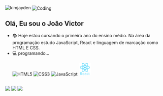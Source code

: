  <img src="https://komarev.com/ghpvc/?username=kimjayden&label=Profile%20views&color=0e75b6&style=flat" alt="kimjayden" /> 
<img align="center" alt="Coding" width="400" src="https://miro.medium.com/max/680/0*7Q3yvSIv_t0ioJ-Z.gif"/>



## Olá, Eu sou o João Victor


- 📚 Hoje estou cursando o primeiro ano do ensino médio. Na área da programação estudo JavaScript, React e linguagem de marcação como HTML E CSS.
- 💻 programando...
   <div style="display: inline_block"><br>
     <img align="center" alt="HTML5" src="https://img.shields.io/badge/HTML5-E34F26?style=for-the-badge&logo=html5&logoColor=white" />
     <img align="center" alt="CSS3" src="https://img.shields.io/badge/CSS3-1572B6?style=for-the-badge&logo=css3&logoColor=white" />
     <img align="center" alt="JavaScript" src="https://img.shields.io/badge/JavaScript-F7DF1E?style=for-the-badge&logo=javascript&logoColor=black" />
     <img src="https://raw.githubusercontent.com/devicons/devicon/master/icons/react/react-original-wordmark.svg" alt="react" width="40" height="40"/>
     
</div>

##

 <a href="https://www.instagram.com/j.v1ctorzzx/" target="_blank"><img src="https://img.shields.io/badge/-Instagram-%23E4405F?style=for-the-badge&logo=instagram&logoColor=white" target="_blank"></a>
 <a href = "mailto:contatojoaaovicctor@gmail.com"><img src="https://img.shields.io/badge/-Gmail-%23333?style=for-the-badge&logo=gmail&logoColor=white" target="_blank"></a>
 <a href="https://www.linkedin.com/in/joaaovicctor/" target="_blank"><img src="https://img.shields.io/badge/-LinkedIn-%230077B5?style=for-the-badge&logo=linkedin&logoColor=white" target="_blank"></a>
